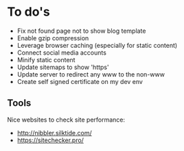 # To do's

- Fix not found page not to show blog template
- Enable gzip compression
- Leverage browser caching (especially for static content)
- Connect social media accounts
- Minify static content
- Update sitemaps to show 'https'
- Update server to redirect any www to the non-www
- Create self signed certificate on my dev env

## Tools

Nice websites to check site performance:

- http://nibbler.silktide.com/
- https://sitechecker.pro/

